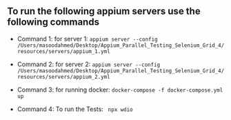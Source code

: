 ## To run the following appium servers use the following commands

- Command 1: for server 1:
    ```appium server --config /Users/masoodahmed/Desktop/Appium_Parallel_Testing_Selenium_Grid_4/resources/servers/appium_1.yml```

- Command 2: for server 2:
    ```appium server --config /Users/masoodahmed/Desktop/Appium_Parallel_Testing_Selenium_Grid_4/resources/servers/appium_2.yml```

- Command 3: for running docker:
    ```docker-compose -f docker-compose.yml up```
- Command 4: To run the Tests:
    ``` npx wdio```